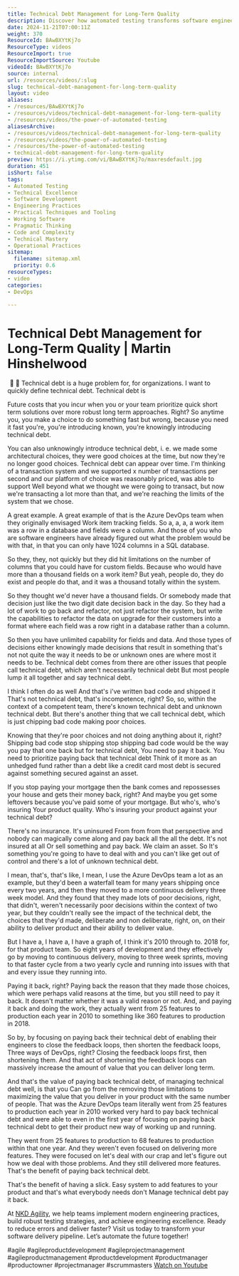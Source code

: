 ```yaml
---
title: Technical Debt Management for Long-Term Quality
description: Discover how automated testing transforms software engineering, reducing errors and speeding up feedback for high-quality, efficient delivery.
date: 2024-11-21T07:00:11Z
weight: 370
ResourceId: BAwBXYtKj7o
ResourceType: videos
ResourceImport: true
ResourceImportSource: Youtube
videoId: BAwBXYtKj7o
source: internal
url: /resources/videos/:slug
slug: technical-debt-management-for-long-term-quality
layout: video
aliases:
- /resources/BAwBXYtKj7o
- /resources/videos/technical-debt-management-for-long-term-quality
- /resources/videos/the-power-of-automated-testing
aliasesArchive:
- /resources/videos/technical-debt-management-for-long-term-quality
- /resources/videos/the-power-of-automated-testing
- /resources/the-power-of-automated-testing
- technical-debt-management-for-long-term-quality
preview: https://i.ytimg.com/vi/BAwBXYtKj7o/maxresdefault.jpg
duration: 451
isShort: false
tags:
- Automated Testing
- Technical Excellence
- Software Development
- Engineering Practices
- Practical Techniques and Tooling
- Working Software
- Pragmatic Thinking
- Code and Complexity
- Technical Mastery
- Operational Practices
sitemap:
  filename: sitemap.xml
  priority: 0.6
resourceTypes:
- video
categories:
- DevOps

---
```

# Technical Debt Management for Long-Term Quality | Martin Hinshelwood  

  📍  📍 Technical debt is a huge problem for, for organizations. I want to quickly define technical debt. Technical debt is

Future costs that you incur when  you or your team prioritize quick short term solutions over more robust long term approaches.  Right? So anytime you, you make a choice to do something fast but wrong, because you need it fast you're, you're introducing known,  you're knowingly introducing technical debt.

You can also unknowingly introduce technical debt, i. e. we made some architectural choices, they were good choices at the time, but now they're no longer good choices. Technical debt can appear over time. I'm  thinking of a transaction system and we supported x number of transactions per second and our platform of choice was  reasonably priced, was able to support Well beyond what we thought we were going to transact, but now we're transacting a lot more than that, and we're reaching the limits of the system that we chose.

A great example. A great example of that is the Azure DevOps team when they originally envisaged Work item tracking fields. So a, a, a, a work item was a row in a database and fields were a column.  And those of you who are software engineers have already figured out what the problem would be with that, in that you can only have 1024 columns in a SQL database.

So they, they, not quickly but they did hit limitations on the number of columns that you could have for custom fields. Because who would have more than a thousand  fields on a work item? But yeah, people do, they do exist and people do that, and it was a thousand  totally within the system.

So they thought we'd never have a thousand fields. Or somebody made that decision just like the two digit date decision back in the day.  So they had a lot of work to go back and refactor, not just refactor the system, but write the capabilities to  refactor the data on upgrade for their customers into a format where each field was a row right in a database rather than a column.

So then you have unlimited capability for fields and data. And those  types of decisions either knowingly made decisions that result in something that's not not quite the way it needs to be or unknown ones are where most it needs to be. Technical debt comes from there are other issues that people call technical debt, which aren't necessarily technical debt But most people lump it all together and say technical debt.

I think I often do as well And that's i've written bad code and shipped it  That's not technical debt, that's incompetence,  right? So, so, within the context of a competent team, there's known technical debt and unknown technical debt. But there's another thing that we call technical debt, which is just chipping bad code making poor choices. 

Knowing that they're poor choices and not doing anything about it, right? Shipping bad code stop shipping stop shipping bad code would be the way you pay that one back but for technical debt, You need to pay it back. You need to prioritize paying back that technical debt Think of it more as an unhedged fund rather than a debt like a credit card most debt is secured against something secured against an asset.

If you stop paying your mortgage then the bank comes and repossesses your house and gets their money back, right? And maybe you get some leftovers because you've paid some of your mortgage. But  who's, who's insuring  Your product quality. Who's insuring your product against your technical debt?

There's no insurance. It's uninsured  From from from that perspective and nobody can magically come along and pay back all the all the debt. It's not insured at all  Or sell something and pay back. We claim an asset. So  It's something you're going to have to deal with and you can't like get out of control and there's a lot of unknown technical debt.

I mean, that's, that's  like, I mean, I use the Azure DevOps team a lot as an example, but they'd been a waterfall team for many years shipping once every two years, and then they moved to a more continuous delivery three week model. And they found that they made lots of poor decisions, right, that didn't, weren't necessarily poor decisions within the context of two year, but they couldn't really see the impact of  the technical debt, the choices that they'd made, deliberate and non deliberate, right, on, on their ability to deliver product and their ability to deliver value.

But I have a, I have a, I have a graph of, I think it's 2010 through to. 2018 for, for that product team. So eight years of development and they effectively go by moving to continuous delivery, moving to three week sprints, moving to that faster cycle from a two yearly cycle and running into issues with that and every issue they running into.

Paying it back, right? Paying back the reason that they made those choices, which were perhaps valid reasons at the time, but you still need to pay it back. It doesn't matter whether it was a valid reason or not.  And, and paying it back and doing the work, they actually  went from 25 features to production each year in 2010 to something like 360 features to production in 2018.

So by, by focusing on paying back their technical debt of enabling their engineers to close the feedback loops, then shorten the feedback loops, Three ways of DevOps, right?  Closing the feedback loops first, then shortening them. And that act of shortening the feedback loops can massively increase the amount of value that you can deliver long term.

And that's the value of paying back technical debt, of managing technical debt well, is that you Can go from the removing those limitations to maximizing the value that you deliver in your product with the same number of people. That was the Azure DevOps team literally went from 25 features to production each year in 2010  worked very hard to pay back technical debt and were able to even in the first year of focusing on paying back technical debt to get their product new way of working up and running.

They went from 25 features to production to 68 features to production within that one year. And they weren't even focused on delivering more features. They were focused on let's deal with our crap and let's figure out how we deal with those problems. And they still delivered more features. That's the benefit of paying back technical debt.

That's the benefit of having a slick. Easy system to add features to your product and that's what everybody needs don't Manage technical debt pay it back.

  

At [NKD Agility](https://www.nkdagility.com), we help teams implement modern engineering practices, build robust testing strategies, and achieve engineering excellence. Ready to reduce errors and deliver faster? Visit us today to transform your software delivery pipeline. Let’s automate the future together!  

#agile #agileproductdevelopment #agileprojectmanagement #agileproductmanagement #productdevelopment #productmanager #productowner #projectmanager #scrummasters 
 [Watch on Youtube](https://www.youtube.com/watch?v=BAwBXYtKj7o)
